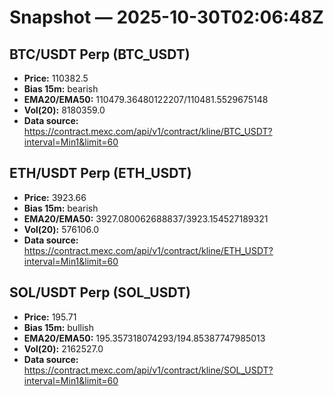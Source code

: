 # Snapshot — 2025-10-30T02:06:48Z

## BTC/USDT Perp (BTC_USDT)
- **Price:** 110382.5
- **Bias 15m:** bearish
- **EMA20/EMA50:** 110479.36480122207/110481.5529675148
- **Vol(20):** 8180359.0
- **Data source:** https://contract.mexc.com/api/v1/contract/kline/BTC_USDT?interval=Min1&limit=60

## ETH/USDT Perp (ETH_USDT)
- **Price:** 3923.66
- **Bias 15m:** bearish
- **EMA20/EMA50:** 3927.080062688837/3923.154527189321
- **Vol(20):** 576106.0
- **Data source:** https://contract.mexc.com/api/v1/contract/kline/ETH_USDT?interval=Min1&limit=60

## SOL/USDT Perp (SOL_USDT)
- **Price:** 195.71
- **Bias 15m:** bullish
- **EMA20/EMA50:** 195.357318074293/194.85387747985013
- **Vol(20):** 2162527.0
- **Data source:** https://contract.mexc.com/api/v1/contract/kline/SOL_USDT?interval=Min1&limit=60
